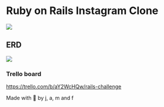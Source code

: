 # Ruby on Rails Instagram Clone

<img src="https://i.imgur.com/OI6dbYk.png" />

## ERD
<img src="https://i.imgur.com/sgUW4Xb.png" />

### Trello board
https://trello.com/b/aY2WcHQw/rails-challenge

Made with 🍗  by j, a, m and f 
